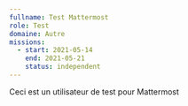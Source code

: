 ```yaml
---
fullname: Test Mattermost
role: Test
domaine: Autre
missions:
  - start: 2021-05-14
    end: 2021-05-21
    status: independent
---
```


Ceci est un utilisateur de test pour Mattermost
